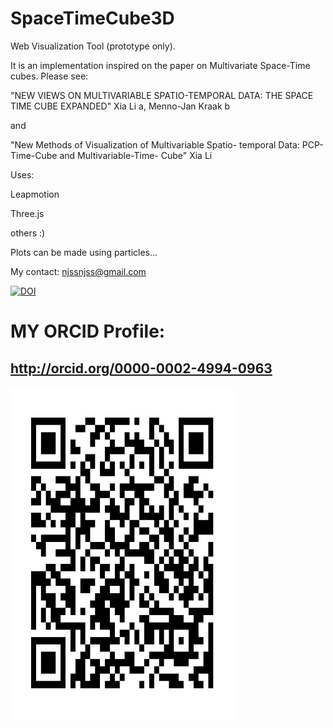 SpaceTimeCube3D
===============

Web Visualization Tool (prototype only).

It is an implementation inspired on the paper on Multivariate Space-Time cubes. Please see:

"NEW VIEWS ON MULTIVARIABLE SPATIO-TEMPORAL DATA: THE SPACE TIME CUBE EXPANDED"
Xia Li a, Menno-Jan Kraak b

and

"New Methods of Visualization of Multivariable Spatio- temporal Data: PCP- Time-Cube and
Multivariable-Time- Cube"
Xia Li

Uses:

Leapmotion

Three.js

others :)

Plots can be made using particles...


My contact: njssnjss@gmail.com

[![DOI](https://zenodo.org/badge/20295/njss/SpaceTimeCube3D.svg)](https://zenodo.org/badge/latestdoi/20295/njss/SpaceTimeCube3D)

# MY ORCID Profile:
## http://orcid.org/0000-0002-4994-0963

<img src="/my_orcid_qrcode.png" width="358" height="532">


